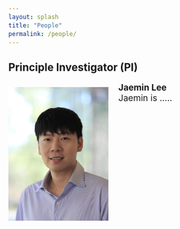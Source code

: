 ```yaml
---
layout: splash
title: "People"
permalink: /people/
---
```


## Principle Investigator (PI)

<img src="/assets/images/Jaemin4.jpg" align="left" width="200px" style="margin-right: 20px;margin-top: 10px;"/>
<p style="font-size:13pt;">
  <b>Jaemin Lee</b> <br>
  Jaemin is .....
</p>
